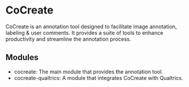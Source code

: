 # CoCreate

CoCreate is an annotation tool designed to facilitate image annotation, labeling & user comments. It provides a suite of tools to enhance productivity and streamline the annotation process.

## Modules

- cocreate: The main module that provides the annotation tool.
- cocreate-qualtrics: A module that integrates CoCreate with Qualtrics.